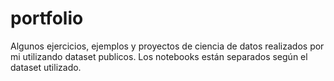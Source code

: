 # portfolio
Algunos ejercicios, ejemplos y proyectos de ciencia de datos realizados por mi utilizando dataset publicos. Los notebooks están separados según el dataset utilizado. 

